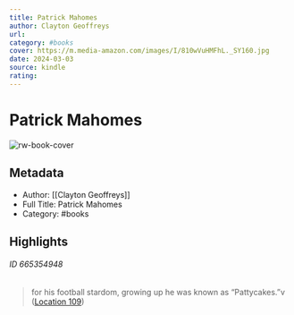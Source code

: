 ```yaml
---
title: Patrick Mahomes
author: Clayton Geoffreys
url: 
category: #books
cover: https://m.media-amazon.com/images/I/810wVuHMFhL._SY160.jpg
date: 2024-03-03
source: kindle
rating:
---
```

# Patrick Mahomes

![rw-book-cover](https://m.media-amazon.com/images/I/810wVuHMFhL._SY160.jpg)

## Metadata
- Author: [[Clayton Geoffreys]]
- Full Title: Patrick Mahomes
- Category: #books

## Highlights
###### ID 665354948
> for his football stardom, growing up he was known as “Pattycakes.”v ([Location 109](https://readwise.io/to_kindle?action=open&asin=B08HY8RDGF&location=109))
    
